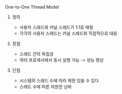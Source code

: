 One-to-One Thread Model
1. 정의
    - 사용자 스레드와 커널 스레드가 1:1로 매핑
    - 각각의 사용자 스레드는 커널 스레드와 직접적으로 대응

2. 장점
    - 스레드 간의 독립성
    - 여러 프로세서에서 동시 실행 가능
    -> 성능 향상

3. 단점
    - 시스템의 스레드 수에 따라 제한 있을 수 있다
    - 스레드 수에 따른 자원읜 낭비